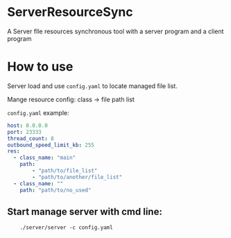 # ServerResourceSync
A Server fIle resources synchronous tool with a server program and a client program

# How to use
Server load and use `config.yaml` to locate managed file list.

Mange resource config:
class -> file path list

`config.yaml` example:
```yaml
host: 0.0.0.0
port: 23333
thread_count: 8
outbound_speed_limit_kb: 255
res:
  - class_name: "main"
    path:
        - "path/to/file_list"
        - "path/to/another/file_list"
  - class_name: ""
    path: "path/to/no_used"
```

## Start manage server with cmd line:
```shell
    ./server/server -c config.yaml
```